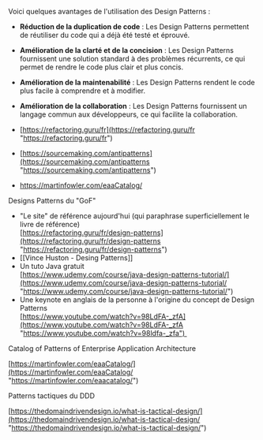 
Voici quelques avantages de l'utilisation des Design Patterns :

- **Réduction de la duplication de code** : Les Design Patterns permettent de réutiliser du code qui a déjà été testé et éprouvé.
- **Amélioration de la clarté et de la concision** : Les Design Patterns fournissent une solution standard à des problèmes récurrents, ce qui permet de rendre le code plus clair et plus concis.
- **Amélioration de la maintenabilité** : Les Design Patterns rendent le code plus facile à comprendre et à modifier.
- **Amélioration de la collaboration** : Les Design Patterns fournissent un langage commun aux développeurs, ce qui facilite la collaboration.

- [https://refactoring.guru/fr](https://refactoring.guru/fr "https://refactoring.guru/fr")  
- [https://sourcemaking.com/antipatterns](https://sourcemaking.com/antipatterns "https://sourcemaking.com/antipatterns")
- https://martinfowler.com/eaaCatalog/

Designs Patterns du "GoF"

-   "Le site" de référence aujourd'hui (qui paraphrase superficiellement le livre de référence)  
    [https://refactoring.guru/fr/design-patterns](https://refactoring.guru/fr/design-patterns "https://refactoring.guru/fr/design-patterns")
-   [[Vince Huston - Desing Patterns]]
-   Un tuto Java gratuit  
    [https://www.udemy.com/course/java-design-patterns-tutorial/](https://www.udemy.com/course/java-design-patterns-tutorial/ "https://www.udemy.com/course/java-design-patterns-tutorial/")
-   Une keynote en anglais de la personne à l'origine du concept de Design Patterns  
    [https://www.youtube.com/watch?v=98LdFA-_zfA](https://www.youtube.com/watch?v=98LdFA-_zfA "https://www.youtube.com/watch?v=98ldfa-_zfa") 

Catalog of Patterns of Enterprise Application Architecture

[https://martinfowler.com/eaaCatalog/](https://martinfowler.com/eaaCatalog/ "https://martinfowler.com/eaacatalog/")

Patterns tactiques du DDD

[https://thedomaindrivendesign.io/what-is-tactical-design/](https://thedomaindrivendesign.io/what-is-tactical-design/ "https://thedomaindrivendesign.io/what-is-tactical-design/")

